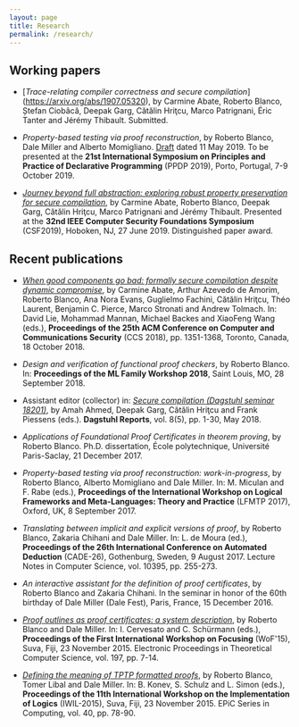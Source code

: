 ```yaml
---
layout: page
title: Research
permalink: /research/
---
```


## Working papers

* [*Trace-relating compiler correctness and secure compilation*]
  (https://arxiv.org/abs/1907.05320), by Carmine Abate, Roberto Blanco, Ștefan
  Ciobâcă, Deepak Garg, Cătălin Hriţcu, Marco Patrignani, Éric Tanter and Jérémy
  Thibault. Submitted.

* *Property-based testing via proof reconstruction*, by Roberto Blanco, Dale
  Miller and Alberto Momigliano.
  [Draft](https://www.lix.polytechnique.fr/Labo/Dale.Miller/papers/pbt-draft.pdf)
  dated 11 May 2019. To be presented at the **21st International Symposium on
  Principles and Practice of Declarative Programming** (PPDP 2019), Porto,
  Portugal, 7-9 October 2019.

* [*Journey beyond full abstraction: exploring robust property preservation for
  secure compilation*](https://arxiv.org/abs/1807.04603), by Carmine Abate,
  Roberto Blanco, Deepak Garg, Cătălin Hriţcu, Marco Patrignani and Jérémy
  Thibault. Presented at the **32nd IEEE Computer Security Foundations
  Symposium** (CSF2019), Hoboken, NJ, 27 June 2019. Distinguished paper award.

## Recent publications

* [*When good components go bad: formally secure compilation despite dynamic
  compromise*](https://arxiv.org/abs/1802.00588), by Carmine Abate, Arthur
  Azevedo de Amorim, Roberto Blanco, Ana Nora Evans, Guglielmo Fachini,
  Cătălin Hriţcu, Théo Laurent, Benjamin C. Pierce, Marco Stronati and Andrew
  Tolmach. In: David Lie, Mohammad Mannan, Michael Backes and XiaoFeng Wang
  (eds.), **Proceedings of the 25th ACM Conference on Computer and
  Communications Security** (CCS 2018), pp. 1351-1368, Toronto, Canada, 18
  October 2018.

* *Design and verification of functional proof checkers*, by Roberto Blanco.
  In: **Proceedings of the ML Family Workshop 2018**, Saint Louis, MO, 28
  September 2018.

* Assistant editor (collector) in: [*Secure compilation (Dagstuhl seminar
  18201)*](http://drops.dagstuhl.de/opus/volltexte/2018/9891/), by Amah Ahmed,
  Deepak Garg, Cătălin Hriţcu and Frank Piessens (eds.). **Dagstuhl Reports**,
  vol. 8(5), pp. 1-30, May 2018.

* *Applications of Foundational Proof Certificates in theorem proving*, by
  Roberto Blanco. Ph.D. dissertation, École polytechnique, Université
  Paris-Saclay, 21 December 2017.

* *Property-based testing via proof reconstruction: work-in-progress*, by
  Roberto Blanco, Alberto Momigliano and Dale Miller. In: M. Miculan and F. Rabe
  (eds.), **Proceedings of the International Workshop on Logical Frameworks and
  Meta-Languages: Theory and Practice** (LFMTP 2017), Oxford, UK, 8 September
  2017.

* *Translating between implicit and explicit versions of proof*, by Roberto
  Blanco, Zakaria Chihani and Dale Miller. In: L. de Moura (ed.), **Proceedings
  of the 26th International Conference on Automated Deduction** (CADE-26),
  Gothenburg, Sweden, 9 August 2017. Lecture Notes in Computer Science, vol.
  10395, pp. 255-273.

* *An interactive assistant for the definition of proof certificates*, by
  Roberto Blanco and Zakaria Chihani. In the seminar in honor of the 60th
  birthday of Dale Miller (Dale Fest), Paris, France, 15 December 2016.

* [*Proof outlines as proof certificates: a system
  description*](http://eptcs.web.cse.unsw.edu.au/paper.cgi?WoF15.2.pdf), by
  Roberto Blanco and Dale Miller. In: I. Cervesato and C. Schürmann (eds.),
  **Proceedings of the First International Workshop on Focusing** (WoF'15),
  Suva, Fiji, 23 November 2015. Electronic Proceedings in Theoretical
  Computer Science, vol. 197, pp. 7-14.

* [*Defining the meaning of TPTP formatted
  proofs*](http://easychair.org/publications/download/Defining_the_meaning_of_TPTP_formatted_proofs),
  by Roberto Blanco, Tomer Libal and Dale Miller. In: B. Konev, S. Schulz and
  L. Simon (eds.), **Proceedings of the 11th International Workshop on the
  Implementation of Logics** (IWIL-2015), Suva, Fiji, 23 November 2015. EPiC
  Series in Computing, vol. 40, pp. 78-90.
